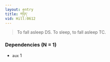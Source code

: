 ```yaml
---
layout: entry
title: གཉིད་
vid: Hill:0612
---
```

> To fall asleep DS\. To sleep, to fall asleep TC\.


### Dependencies (N = 1)
* `aux` 1
